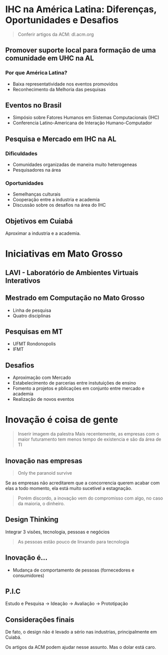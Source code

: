 # IHC na América Latina: Diferenças, Oportunidades e Desafios

> Conferir artigos da ACM: dl.acm.org

## Promover suporte local para formação de uma comunidade em UHC na AL

### Por que América Latina?
* Baixa representatividade nos eventos promovidos
* Reconhecimento da Melhoria das pesquisas

## Eventos no Brasil
* Simpósio sobre Fatores Humanos em Sistemas Computacionais (IHC)
* Conferencia Latino-Americana de Interação Humano-Computador

## Pesquisa e Mercado em IHC na AL

### Dificuldades
* Comunidades organizadas de maneira muito heterogeneas
* Pesquisadores na área

### Oportunidades
* Semelhanças culturais
* Cooperação entre a industria e academia
* Discussão sobre os desafios na área do IHC

## Objetivos em Cuiabá
Aproximar a industria e a academia.

# Iniciativas em Mato Grosso

## LAVI - Laboratório de Ambientes Virtuais Interativos

## Mestrado em Computação no Mato Grosso
* Linha de pesquisa
* Quatro disciplinas

## Pesquisas em MT
* UFMT Rondonopolis
* IFMT

## Desafios
* Aproximação com Mercado
* Estabelecimento de parcerias entre instutuições de ensino
* Fomento a projetos e pblicações em conjunto entre mercado e academia
* Realização de novos eventos

# Inovação é coisa de gente

> Inserir imagem da palestra
> Mais recentemente, as empresas com o maior futuramento tem menos tempo de existencia
e são da área de TI

## Inovação nas empresas

> Only the paranoid survive

Se as empresas não acreditarem que a concorrencia querem acabar com elas a todo momento,
ela está muito sucetível a estagnação.

> Porém discordo, a inovação vem do compromisso com algo, no caso da maioria, o dinheiro.

## Design Thinking
Integrar 3 visões, tecnologia, pessoas e negócios

> As pessoas estão pouco de linxando para tecnologia

## Inovação é...
* Mudança de comportamento de pessoas (fornecedores e consumidores)

## P.I.C
Estudo e Pesquisa -> Ideação -> Avaliação -> Prototipação

## Considerações finais
De fato, o design não é levado a sério nas industrias, principalmente em Cuiabá.

Os artigos da ACM podem ajudar nesse assunto. Mas o dolar está caro.
